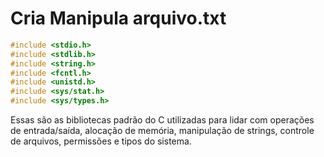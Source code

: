 # Cria Manipula arquivo.txt

```C
#include <stdio.h>
#include <stdlib.h>
#include <string.h>
#include <fcntl.h>
#include <unistd.h>
#include <sys/stat.h>
#include <sys/types.h>
```

Essas são as bibliotecas padrão do C utilizadas para lidar com operações de entrada/saída, alocação de memória, manipulação de strings, controle de arquivos, permissões e tipos do sistema.

